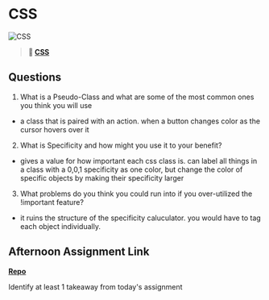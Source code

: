# CSS

![CSS](https://bcw.blob.core.windows.net/public/cssUnit/1411879719053976)

> **📖 [CSS](https://codeworksacademy.com/fs-student-guide/resources/wk1/03-CSS)**

## Questions

1. What is a Pseudo-Class and what are some of the most common ones you think you will use

- a class that is paired with an action. when a button changes color as the cursor hovers over it

2. What is Specificity and how might you use it to your benefit?

- gives a value for how important each css class is. can label all things in a class with a 0,0,1 specificity as one color, but change the color of specific objects by making their specificity larger

3. What problems do you think you could run into if you over-utilized the !important feature?

- it ruins the structure of the specificity caluculator. you would have to tag each object individually.

## Afternoon Assignment Link

**[Repo](https://github.com/ZachCoop/day-01)**

Identify at least 1 takeaway from today's assignment
